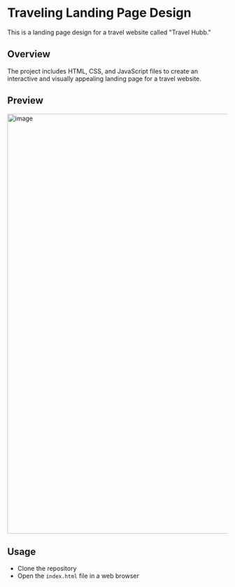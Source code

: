 # Traveling Landing Page Design

This is a landing page design for a travel website called "Travel Hubb."

## Overview
The project includes HTML, CSS, and JavaScript files to create an interactive and visually appealing landing page for a travel website.

## Preview
<img width="960" alt="image" src="https://github.com/ruchitha458/OCTANET_JANUARY/assets/115878318/85bef613-c840-4223-8a21-0536ff8c21a3">



## Usage
- Clone the repository
- Open the `index.html` file in a web browser



